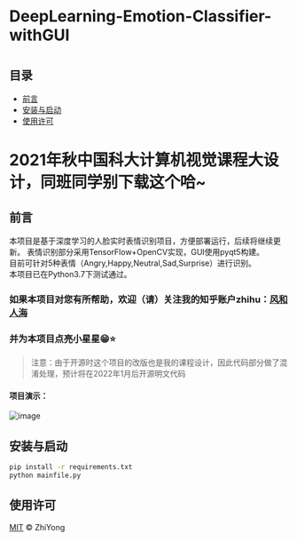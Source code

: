 # DeepLearning-Emotion-Classifier-withGUI

# 
## 目录

- [前言](#前言)
- [安装与启动](#安装与启动)
- [使用许可](#使用许可)
# 2021年秋中国科大计算机视觉课程大设计，同班同学别下载这个哈~
## 前言

本项目是基于深度学习的人脸实时表情识别项目，方便部署运行，后续将继续更新。
表情识别部分采用TensorFlow+OpenCV实现，GUI使用pyqt5构建。  
目前可针对5种表情（Angry,Happy,Neutral,Sad,Surprise）进行识别。  
本项目已在Python3.7下测试通过。
### 如果本项目对您有所帮助，欢迎（请）关注我的知乎账户zhihu：[风和人海](https://www.zhihu.com/people/hotpotpot)
### 并为本项目点亮小星星😁⭐️
> 注意：由于开源时这个项目的改版也是我的课程设计，因此代码部分做了混淆处理，预计将在2022年1月后开源明文代码
#### 项目演示：
![image](https://github.com/zhiyongm/DeepLearning-Emotion-Classifier-withGUI/blob/master/imgs/img.png)

## 安装与启动
```sh
pip install -r requirements.txt
python mainfile.py
```


## 使用许可

[MIT](LICENSE) © ZhiYong
